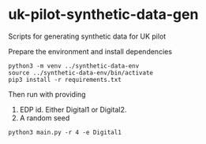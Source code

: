 # uk-pilot-synthetic-data-gen
Scripts for generating synthetic data for UK pilot 


Prepare the environment and install dependencies 

```
python3 -m venv ../synthetic-data-env
source ../synthetic-data-env/bin/activate
pip3 install -r requirements.txt 
```

Then run with providing
 1. EDP id. Either Digital1 or Digital2. 
 2. A random seed

```
python3 main.py -r 4 -e Digital1
```